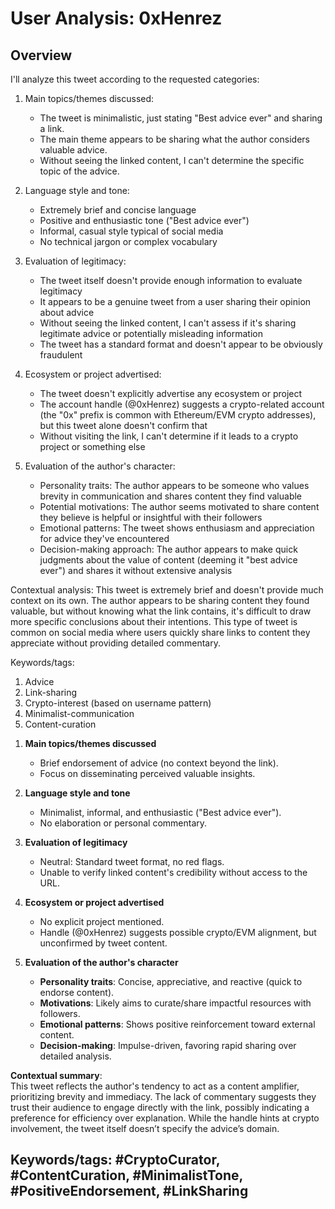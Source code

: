# User Analysis: 0xHenrez

## Overview

<think>
I'll analyze this tweet according to the requested categories:

1. Main topics/themes discussed:
   - The tweet is minimalistic, just stating "Best advice ever" and sharing a link. 
   - The main theme appears to be sharing what the author considers valuable advice.
   - Without seeing the linked content, I can't determine the specific topic of the advice.

2. Language style and tone:
   - Extremely brief and concise language
   - Positive and enthusiastic tone ("Best advice ever")
   - Informal, casual style typical of social media
   - No technical jargon or complex vocabulary

3. Evaluation of legitimacy:
   - The tweet itself doesn't provide enough information to evaluate legitimacy
   - It appears to be a genuine tweet from a user sharing their opinion about advice
   - Without seeing the linked content, I can't assess if it's sharing legitimate advice or potentially misleading information
   - The tweet has a standard format and doesn't appear to be obviously fraudulent

4. Ecosystem or project advertised:
   - The tweet doesn't explicitly advertise any ecosystem or project
   - The account handle (@0xHenrez) suggests a crypto-related account (the "0x" prefix is common with Ethereum/EVM crypto addresses), but this tweet alone doesn't confirm that
   - Without visiting the link, I can't determine if it leads to a crypto project or something else

5. Evaluation of the author's character:
   - Personality traits: The author appears to be someone who values brevity in communication and shares content they find valuable
   - Potential motivations: The author seems motivated to share content they believe is helpful or insightful with their followers
   - Emotional patterns: The tweet shows enthusiasm and appreciation for advice they've encountered
   - Decision-making approach: The author appears to make quick judgments about the value of content (deeming it "best advice ever") and shares it without extensive analysis

Contextual analysis:
This tweet is extremely brief and doesn't provide much context on its own. The author appears to be sharing content they found valuable, but without knowing what the link contains, it's difficult to draw more specific conclusions about their intentions. This type of tweet is common on social media where users quickly share links to content they appreciate without providing detailed commentary.

Keywords/tags:
1. Advice
2. Link-sharing
3. Crypto-interest (based on username pattern)
4. Minimalist-communication
5. Content-curation
</think>

1. **Main topics/themes discussed**  
   - Brief endorsement of advice (no context beyond the link).  
   - Focus on disseminating perceived valuable insights.  

2. **Language style and tone**  
   - Minimalist, informal, and enthusiastic ("Best advice ever").  
   - No elaboration or personal commentary.  

3. **Evaluation of legitimacy**  
   - Neutral: Standard tweet format, no red flags.  
   - Unable to verify linked content's credibility without access to the URL.  

4. **Ecosystem or project advertised**  
   - No explicit project mentioned.  
   - Handle (@0xHenrez) suggests possible crypto/EVM alignment, but unconfirmed by tweet content.  

5. **Evaluation of the author's character**  
   - **Personality traits**: Concise, appreciative, and reactive (quick to endorse content).  
   - **Motivations**: Likely aims to curate/share impactful resources with followers.  
   - **Emotional patterns**: Shows positive reinforcement toward external content.  
   - **Decision-making**: Impulse-driven, favoring rapid sharing over detailed analysis.  

**Contextual summary**:  
This tweet reflects the author's tendency to act as a content amplifier, prioritizing brevity and immediacy. The lack of commentary suggests they trust their audience to engage directly with the link, possibly indicating a preference for efficiency over explanation. While the handle hints at crypto involvement, the tweet itself doesn’t specify the advice’s domain.

**Keywords/tags**: #CryptoCurator, #ContentCuration, #MinimalistTone, #PositiveEndorsement, #LinkSharing
---
